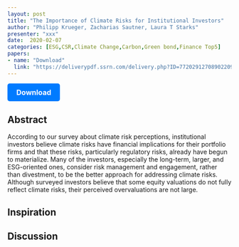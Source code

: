 ```yaml
---
layout: post
title: "The Importance of Climate Risks for Institutional Investors"
author: "Philipp Krueger, Zacharias Sautner, Laura T Starks"
presenter: "xxx"
date:  2020-02-07
categories: [ESG,CSR,Climate Change,Carbon,Green bond,Finance Top5]
papers:
- name: "Download"
  link: "https://deliverypdf.ssrn.com/delivery.php?ID=772029127089022097119080012110105029127088006054089053094028111111099118030094073027041060048030012023098000127073088065004078033006063021080095090068027115116088109058013055086105106125067001104089071097099089018030071093003011006071120027123122020003&EXT=pdf&INDEX=TRUE"
---
```



<p>
  <a href="https://deliverypdf.ssrn.com/delivery.php?ID=772029127089022097119080012110105029127088006054089053094028111111099118030094073027041060048030012023098000127073088065004078033006063021080095090068027115116088109058013055086105106125067001104089071097099089018030071093003011006071120027123122020003&EXT=pdf&INDEX=TRUE" class="button">
    Download
  </a>
</p>

<style>
  .button {
    display: inline-block;
    padding: 10px 20px;
    background-color: #007bff;
    color: #fff;
    text-decoration: none;
    border-radius: 5px;
    font-size: 16px;
    font-weight: bold;
  }
</style>

## Abstract
According to our survey about climate risk perceptions, institutional investors believe climate risks have financial implications for their portfolio firms and that these risks, particularly regulatory risks, already have begun to materialize. Many of the investors, especially the long-term, larger, and ESG-oriented ones, consider risk management and engagement, rather than divestment, to be the better approach for addressing climate risks. Although surveyed investors believe that some equity valuations do not fully reflect climate risks, their perceived overvaluations are not large.
## Inspiration




## Discussion
